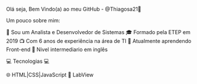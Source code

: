 Olá seja, Bem Vindo(a) ao meu GitHub - @Thiagosa21👋


Um pouco sobre mim:

👾 Sou um Analista e Desenvolvedor de Sistemas
🎓 Formado pela ETEP em 2019
📺 Com 6 anos de experiência na área de TI
🎯 Atualmente aprendendo Front-end
📓 Nivel intermediario em inglês

💻 Tecnologias 💻 

🌐 HTML|CSS|JavaScript
🔬 LabView

<!--
**Thiagosa21/Thiagosa21** is a ✨ _special_ ✨ repository because its `README.md` (this file) appears on your GitHub profile.
- 🌱 I’m currently learning ...
- 👯 I’m looking to collaborate on ...
- 🤔 I’m looking for help with ...
- 💬 Ask me about ...
- 📫 How to reach me: ...
- 😄 Pronouns: ...
- ⚡ Fun fact: ...
-->
